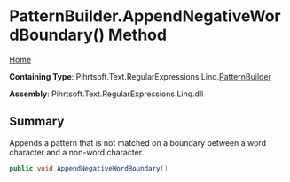 # PatternBuilder\.AppendNegativeWordBoundary\(\) Method

[Home](../../../../../../README.md)

**Containing Type**: Pihrtsoft\.Text\.RegularExpressions\.Linq\.[PatternBuilder](../README.md)

**Assembly**: Pihrtsoft\.Text\.RegularExpressions\.Linq\.dll

## Summary

Appends a pattern that is not matched on a boundary between a word character and a non\-word character\.

```csharp
public void AppendNegativeWordBoundary()
```

